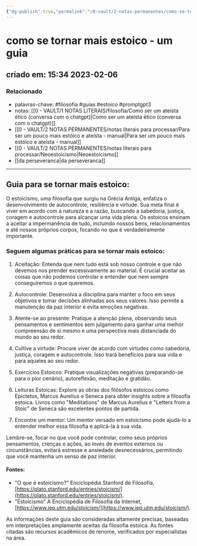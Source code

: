 ```yaml
---
{"dg-publish":true,"permalink":"/0-vault/2-notas-permanentes/como-se-tornar-mais-estoico-um-guia/","tags":["permanente","filosofia","guias","estoico","promptgpt3"],"dgHomeLink":true,"dgShowLocalGraph":true,"dgShowFileTree":true,"dgEnableSearch":true,"noteIcon":""}
---
```


# como se tornar mais estoico - um guia

## criado em: 15:34 2023-02-06

### Relacionado

- palavras-chave: #filosofia #guias #estoico #promptgpt3  
- notas: [[0 - VAULT/1 NOTAS LITERAIS/filosofia/Como ser um ateísta ético (conversa com o chatgpt)\|Como ser um ateísta ético (conversa com o chatgpt)]]
- [[0 - VAULT/2 NOTAS PERMANENTES/notas literais para processar/Para ser um pouco mais estóico e ateísta - manual\|Para ser um pouco mais estóico e ateísta - manual]]
- [[0 - VAULT/2 NOTAS PERMANENTES/notas literais para processar/Neoestoicismo\|Neoestoicismo]]
- [[da perseveranca\|da perseveranca]]
---

## Guia para se tornar mais estoico:

O estoicismo, uma filosofia que surgiu na Grécia Antiga, enfatiza o desenvolvimento de autocontrole, resiliência e virtude. Sua meta final é viver em acordo com a natureza e a razão, buscando a sabedoria, justiça, coragem e autocontrole para alcançar uma vida plena. Os estoicos ensinam a aceitar a impermanência de tudo, incluindo nossos bens, relacionamentos e até nossos próprios corpos, focando no que é verdadeiramente importante.

### Seguem algumas práticas para se tornar mais estoico:

1. Aceitação: Entenda que nem tudo está sob nosso controle e que não devemos nos prender excessivamente ao material. É crucial aceitar as coisas que não podemos controlar e entender que nem sempre conseguiremos o que queremos.
    
2. Autocontrole: Desenvolva a disciplina para manter o foco em seus objetivos e tomar decisões alinhadas aos seus valores. Isso permite a manutenção da paz interior e evita emoções negativas.
    
3. Atente-se ao presente: Pratique a atenção plena, observando seus pensamentos e sentimentos sem julgamento para ganhar uma melhor compreensão de si mesmo e uma perspectiva mais distanciada do mundo ao seu redor.
    
4. Cultive a virtude: Procure viver de acordo com virtudes como sabedoria, justiça, coragem e autocontrole. Isso trará benefícios para sua vida e para aqueles ao seu redor.
    
5. Exercícios Estoicos: Pratique visualizações negativas (preparando-se para o pior cenário), autoreflexão, meditação e gratidão.
    
6. Leituras Estoicas: Explore as obras dos filósofos estoicos como Epictetus, Marcus Aurelius e Seneca para obter insights sobre a filosofia estoica. Livros como "Meditations" de Marcus Aurelius e "Letters from a Stoic" de Seneca são excelentes pontos de partida.
    
7. Encontre um mentor: Um mentor versado em estoicismo pode ajudá-lo a entender melhor essa filosofia e aplicá-la à sua vida.
    

Lembre-se, focar no que você pode controlar, como seus próprios pensamentos, crenças e ações, ao invés de eventos externos ou circunstâncias, evitará estresse e ansiedade desnecessários, permitindo que você mantenha um senso de paz interior.

#### Fontes:

- "O que é estoicismo?" Enciclopédia Stanford de Filosofia, [https://plato.stanford.edu/entries/stoicism/](https://plato.stanford.edu/entries/stoicism/).
- "Estoicismo" A Enciclopédia de Filosofia da Internet, [https://www.iep.utm.edu/stoicism/](https://www.iep.utm.edu/stoicism/).

As informações deste guia são consideradas altamente precisas, baseadas em interpretações amplamente aceitas da filosofia estoica. As fontes citadas são recursos acadêmicos de renome, verificados por especialistas na área.